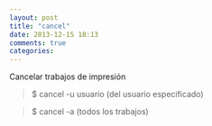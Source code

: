 ```yaml
---
layout: post
title: "cancel"
date: 2013-12-15 18:13
comments: true
categories: 
---
```

Cancelar trabajos de impresión

>$ cancel -u usuario  (del usuario especificado)

>$ cancel -a  (todos los trabajos)

